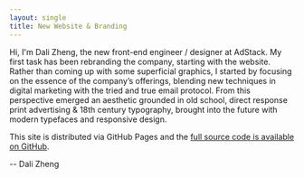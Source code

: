 ```yaml
---
layout: single
title: New Website & Branding
---
```

Hi, I'm Dali Zheng, the new front-end engineer / designer at AdStack. My first task has been rebranding the company, starting with the website. Rather than coming up with some superficial graphics, I started by focusing on the essence of the company’s offerings, blending new techniques in digital marketing with the tried and true email protocol. From this perspective emerged an aesthetic grounded in old school, direct response print advertising & 18th century typography, brought into the future with modern typefaces and responsive design. 

This site is distributed via GitHub Pages and the [full source code is available on GitHub](http://github.com/AdStack/adstack.github.io).

-- Dali Zheng